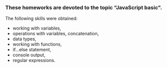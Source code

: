 ### These homeworks are devoted to the topic “JavaScript basic".
The following skills were obtained:
- working with variables,
- operations with variables, concatenation,
- data types,
- working with functions,
- if...else statement,
- console output,
- regular expressions.
